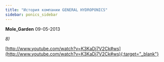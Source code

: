 ```yaml
---
title: "История компании GENERAL HYDROPONICS"
sidebar: ponics_sidebar
---
```


**Mole_Garden** 09-05-2013

 *8)*

[http://www.youtube.com/watch?v=K3KaDj7V2Ck#ws](http://www.youtube.com/watch?v=K3KaDj7V2Ck#ws){:target="_blank"}


